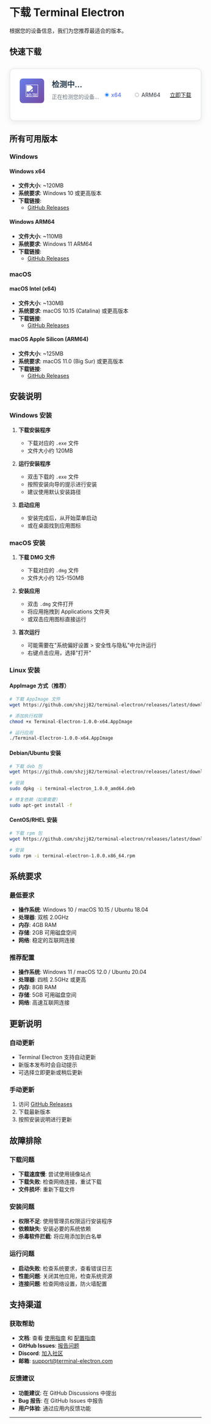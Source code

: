 # 下载 Terminal Electron

根据您的设备信息，我们为您推荐最适合的版本。

## 快速下载

<div class="quick-download-section">
  <div class="download-card">
    <div class="platform-info">
      <div class="platform-icon">
        <img id="platform-icon" src="/images/windows.png" alt="检测中..." width="48" height="48" />
      </div>
      <div class="platform-details">
        <h3 id="platform-name">检测中...</h3>
        <p id="platform-desc">正在检测您的设备...</p>
      </div>
    </div>
    <div class="download-actions">
      <div class="download-section">
        <div class="architecture-selector">
          <label class="arch-option">
            <input type="radio" name="architecture" value="x64" checked>
            <span class="arch-label">x64</span>
          </label>
          <label class="arch-option">
            <input type="radio" name="architecture" value="arm64">
            <span class="arch-label">ARM64</span>
          </label>
        </div>
        <a href="#" class="primary-download-btn">
          立即下载
        </a>
      </div>
    </div>
  </div>
</div>

## 所有可用版本

### Windows

#### Windows x64
- **文件大小**: ~120MB
- **系统要求**: Windows 10 或更高版本
- **下载链接**: 
  - <a id="win-x64-link" href="#" target="_blank" rel="noreferrer">GitHub Releases</a>

#### Windows ARM64
- **文件大小**: ~110MB
- **系统要求**: Windows 11 ARM64
- **下载链接**:
  - <a id="win-arm64-link" href="#" target="_blank" rel="noreferrer">GitHub Releases</a>

### macOS

#### macOS Intel (x64)
- **文件大小**: ~130MB
- **系统要求**: macOS 10.15 (Catalina) 或更高版本
- **下载链接**:
  - <a id="mac-x64-link" href="#" target="_blank" rel="noreferrer">GitHub Releases</a>

#### macOS Apple Silicon (ARM64)
- **文件大小**: ~125MB
- **系统要求**: macOS 11.0 (Big Sur) 或更高版本
- **下载链接**:
  - <a id="mac-arm64-link" href="#" target="_blank" rel="noreferrer">GitHub Releases</a>


## 安装说明

### Windows 安装

1. **下载安装程序**
   - 下载对应的 `.exe` 文件
   - 文件大小约 120MB

2. **运行安装程序**
   - 双击下载的 `.exe` 文件
   - 按照安装向导的提示进行安装
   - 建议使用默认安装路径

3. **启动应用**
   - 安装完成后，从开始菜单启动
   - 或在桌面找到应用图标

### macOS 安装

1. **下载 DMG 文件**
   - 下载对应的 `.dmg` 文件
   - 文件大小约 125-150MB

2. **安装应用**
   - 双击 `.dmg` 文件打开
   - 将应用拖拽到 Applications 文件夹
   - 或双击应用图标直接运行

3. **首次运行**
   - 可能需要在"系统偏好设置 > 安全性与隐私"中允许运行
   - 右键点击应用，选择"打开"

### Linux 安装

#### AppImage 方式（推荐）
```bash
# 下载 AppImage 文件
wget https://github.com/shzjj82/terminal-electron/releases/latest/download/Terminal-Electron-1.0.0-x64.AppImage

# 添加执行权限
chmod +x Terminal-Electron-1.0.0-x64.AppImage

# 运行应用
./Terminal-Electron-1.0.0-x64.AppImage
```

#### Debian/Ubuntu 安装
```bash
# 下载 deb 包
wget https://github.com/shzjj82/terminal-electron/releases/latest/download/terminal-electron_1.0.0_amd64.deb

# 安装
sudo dpkg -i terminal-electron_1.0.0_amd64.deb

# 修复依赖（如果需要）
sudo apt-get install -f
```

#### CentOS/RHEL 安装
```bash
# 下载 rpm 包
wget https://github.com/shzjj82/terminal-electron/releases/latest/download/terminal-electron-1.0.0.x86_64.rpm

# 安装
sudo rpm -i terminal-electron-1.0.0.x86_64.rpm
```

## 系统要求

### 最低要求
- **操作系统**: Windows 10 / macOS 10.15 / Ubuntu 18.04
- **处理器**: 双核 2.0GHz
- **内存**: 4GB RAM
- **存储**: 2GB 可用磁盘空间
- **网络**: 稳定的互联网连接

### 推荐配置
- **操作系统**: Windows 11 / macOS 12.0 / Ubuntu 20.04
- **处理器**: 四核 2.5GHz 或更高
- **内存**: 8GB RAM
- **存储**: 5GB 可用磁盘空间
- **网络**: 高速互联网连接

## 更新说明

### 自动更新
- Terminal Electron 支持自动更新
- 新版本发布时会自动提示
- 可选择立即更新或稍后更新

### 手动更新
1. 访问 [GitHub Releases](https://github.com/shzjj82/terminal-electron/releases)
2. 下载最新版本
3. 按照安装说明进行更新

## 故障排除

### 下载问题
- **下载速度慢**: 尝试使用镜像站点
- **下载失败**: 检查网络连接，重试下载
- **文件损坏**: 重新下载文件

### 安装问题
- **权限不足**: 使用管理员权限运行安装程序
- **依赖缺失**: 安装必要的系统依赖
- **杀毒软件拦截**: 将应用添加到白名单

### 运行问题
- **启动失败**: 检查系统要求，查看错误日志
- **性能问题**: 关闭其他应用，检查系统资源
- **连接问题**: 检查网络设置，防火墙配置

## 支持渠道

### 获取帮助
- **文档**: 查看 [使用指南](./usage.md) 和 [配置指南](./configuration.md)
- **GitHub Issues**: [报告问题](https://github.com/shzjj82/terminal-electron/issues)
- **Discord**: [加入社区](https://discord.gg/terminal-electron)
- **邮箱**: support@terminal-electron.com

### 反馈建议
- **功能建议**: 在 GitHub Discussions 中提出
- **Bug 报告**: 在 GitHub Issues 中报告
- **用户体验**: 通过应用内反馈功能

---

<script>
// 简化的设备检测脚本
(function() {
  'use strict';
  
  // SSR 守卫：在构建（无 window/document）时直接跳过
  if (typeof window === 'undefined' || typeof document === 'undefined') {
    return;
  }
  
  const GITHUB_OWNER = 'shzjj82';
  const GITHUB_REPO = 'terminal-electron';
  const RELEASE_TAG = (window.__RELEASE_TAG__ || '').trim();

  // 若有 tag，则可直接拼出直链（与产物命名一致，无版本号）
  function buildDirectUrl(os, arch){
    if (!RELEASE_TAG) return '';
    if (os === 'windows') {
      const fileName = arch === 'arm64' ? 'Terminal.Electron.Setup-arm64.exe' : 'Terminal.Electron.Setup-x64.exe';
      return `https://github.com/${GITHUB_OWNER}/${GITHUB_REPO}/releases/download/${RELEASE_TAG}/${fileName}`;
    }
    if (os === 'macos') {
      const fileName = arch === 'arm64' ? 'Terminal.Electron-arm64.dmg' : 'Terminal.Electron-x64.dmg';
      return `https://github.com/${GITHUB_OWNER}/${GITHUB_REPO}/releases/download/${RELEASE_TAG}/${fileName}`;
    }
    return '';
  }
  
  async function fetchLatestAssets() {
    try {
      const res = await fetch(`https://api.github.com/repos/${GITHUB_OWNER}/${GITHUB_REPO}/releases/latest`, {
        headers: { 'Accept': 'application/vnd.github+json' }
      });
      if (!res.ok) throw new Error('Failed to fetch releases');
      const data = await res.json();
      return Array.isArray(data.assets) ? data.assets : [];
    } catch (e) {
      return [];
    }
  }
  
  // 简单的设备检测
  function detectDevice() {
    const userAgent = navigator.userAgent;
    
    let os = 'windows';
    let osName = 'Windows';
    let iconSrc = '/images/windows.png';
    
    if (userAgent.includes('Mac')) {
      os = 'macos';
      osName = 'macOS';
      iconSrc = '/images/mac.png';
    } else if (userAgent.includes('Linux')) {
      os = 'linux';
      osName = 'Linux';
      iconSrc = '/images/linux.png';
    }
    
    return { os, osName, iconSrc };
  }
  
  function getSelectedArchitecture() {
    const selectedArch = document.querySelector('input[name="architecture"]:checked');
    return selectedArch ? selectedArch.value : 'x64';
  }

  function matchAssetFor(os, arch, assets) {
    // 只匹配指定的四个文件
    const targetFiles = [
      'Terminal.Electron.Setup-x64.exe',
      'Terminal.Electron.Setup-arm64.exe', 
      'Terminal.Electron-x64.dmg',
      'Terminal.Electron-arm64.dmg'
    ];
    
    if (os === 'windows') {
      const isArm = arch === 'arm64';
      const targetName = isArm ? 'Terminal.Electron.Setup-arm64.exe' : 'Terminal.Electron.Setup-x64.exe';
      return assets.find(a => a.name === targetName);
    }

    if (os === 'macos') {
      const isArm = arch === 'arm64';
      const targetName = isArm ? 'Terminal.Electron-arm64.dmg' : 'Terminal.Electron-x64.dmg';
      return assets.find(a => a.name === targetName);
    }

    return null;
  }
  
  async function resolveDownloadInfo(os, arch) {
    // 优先使用 tag 直链
    const direct = buildDirectUrl(os, arch);
    if (direct) return { url: direct, size: '' };

    if (!window.latestReleaseAssets) {
      window.latestReleaseAssets = await fetchLatestAssets();
    }
    const asset = matchAssetFor(os, arch, window.latestReleaseAssets);
    if (asset) {
      return { url: asset.browser_download_url, size: asset.size ? `${(asset.size/1024/1024).toFixed(0)}MB` : '—' };
    }
    return { url: `https://github.com/${GITHUB_OWNER}/${GITHUB_REPO}/releases/latest`, size: '—' };
  }
  
  async function updateDownloadLink() {
    const deviceInfo = window.currentDeviceInfo;
    if (!deviceInfo) return;
    const arch = getSelectedArchitecture();
    const downloadInfo = await resolveDownloadInfo(deviceInfo.os, arch);
    const downloadLink = document.querySelector('.primary-download-btn');
    const fileSizeEl = document.getElementById('file-size');
    if (downloadLink) downloadLink.href = downloadInfo.url;
    if (fileSizeEl && downloadInfo.size) fileSizeEl.textContent = `文件大小：约 ${downloadInfo.size}`;
  }
  
  function showLoading() {
    const platformNameEl = document.getElementById('platform-name');
    const platformDescEl = document.getElementById('platform-desc');
    if (platformNameEl) {
      platformNameEl.textContent = '检测中...';
      platformNameEl.classList.add('loading');
    }
    if (platformDescEl) {
      platformDescEl.textContent = '正在检测您的设备...';
      platformDescEl.classList.add('loading');
    }
  }

  function setStaticLinks() {
    const tag = RELEASE_TAG;
    const setHref = (id, url) => { const el = document.getElementById(id); if (el) el.href = url; };
    if (tag) {
      setHref('win-x64-link', `https://github.com/${GITHUB_OWNER}/${GITHUB_REPO}/releases/download/${tag}/Terminal.Electron.Setup-x64.exe`);
      setHref('win-arm64-link', `https://github.com/${GITHUB_OWNER}/${GITHUB_REPO}/releases/download/${tag}/Terminal.Electron.Setup-arm64.exe`);
      setHref('mac-x64-link', `https://github.com/${GITHUB_OWNER}/${GITHUB_REPO}/releases/download/${tag}/Terminal.Electron-x64.dmg`);
      setHref('mac-arm64-link', `https://github.com/${GITHUB_OWNER}/${GITHUB_REPO}/releases/download/${tag}/Terminal.Electron-arm64.dmg`);
    }
  }

  function updateUI(deviceInfo) {
    const platformIconEl = document.getElementById('platform-icon');
    const platformNameEl = document.getElementById('platform-name');
    const platformDescEl = document.getElementById('platform-desc');
    if (platformNameEl) platformNameEl.classList.remove('loading');
    if (platformDescEl) platformDescEl.classList.remove('loading');
    if (platformIconEl) {
      platformIconEl.src = deviceInfo.iconSrc;
      platformIconEl.alt = deviceInfo.osName;
    }
    if (platformNameEl) platformNameEl.textContent = deviceInfo.osName;
    if (platformDescEl) platformDescEl.textContent = `选择适合您设备的架构版本`;
    updateDownloadLink();
    setStaticLinks();
  }
  
  function init() {
    showLoading();
    setTimeout(async () => {
      const deviceInfo = detectDevice();
      window.currentDeviceInfo = deviceInfo;
      updateUI(deviceInfo);
      // 再次尝试静态链接设置，确保元素已渲染
      setTimeout(setStaticLinks, 0);
    }, 300);
    document.addEventListener('change', function(e) {
      if (e.target && e.target.name === 'architecture') {
        updateDownloadLink();
      }
    });
  }
  
  if (document.readyState === 'loading') {
    document.addEventListener('DOMContentLoaded', init);
  } else {
    init();
  }
})();
</script>

<style>
/* 快速下载区域样式 */
.quick-download-section {
  margin: 30px 0;
}

.download-card {
  background: white;
  border: 2px solid #e9ecef;
  border-radius: 12px;
  padding: 25px;
  box-shadow: 0 4px 15px rgba(0,0,0,0.08);
  transition: all 0.3s ease;
  display:flex;
  justify-content:space-between;
}

.download-card:hover {
  border-color: #667eea;
  box-shadow: 0 8px 25px rgba(102, 126, 234, 0.15);
}

.platform-info {
  display: flex;
  /* align-items: center; */
  gap: 20px;
  margin-bottom: 20px;
}

.platform-icon {
  flex-shrink: 0;
  width: 48px;
  height: 48px;
  background: linear-gradient(135deg, #667eea 0%, #764ba2 100%);
  border-radius: 8px;
  padding: 8px;
  display: flex;
  align-items: center;
  justify-content: center;
}

.platform-icon img {
  width: 32px;
  height: 32px;
  object-fit: contain;
  filter: brightness(0) invert(1);
}

.platform-details h3 {
  margin: 0 0 8px 0;
  font-size: 20px;
  font-weight: 700;
  color: #2c3e50;
}

.platform-details p {
  margin: 0 0 4px 0;
  color: #6c757d;
  font-size: 14px;
}

.download-actions {
  display: flex;
  gap: 12px;
  flex-wrap: wrap;
}

.download-section {
  display: flex;
  align-items: center;
  gap: 15px;
}

.architecture-selector {
  display: flex;
  gap: 15px;
}

.arch-option {
  display: flex;
  align-items: center;
  gap: 5px;
  cursor: pointer;
  padding: 5px 10px;
  border-radius: 4px;
  transition: background-color 0.2s ease;
}

.arch-option:hover {
  background-color: #f8f9fa;
}

.arch-option input[type="radio"] {
  transform: scale(0.8);
  margin: 0;
}

.arch-option .arch-label {
  font-size: 14px;
  color: #495057;
  font-weight: 500;
}

.arch-option input[type="radio"]:checked + .arch-label {
  color: #667eea;
  font-weight: 600;
}

.download-icon {
  width: 16px;
  height: 16px;
}

/* 加载动画 */
@keyframes pulse {
  0% { opacity: 1; }
  50% { opacity: 0.5; }
  100% { opacity: 1; }
}

.loading {
  animation: pulse 1.5s ease-in-out infinite;
}

.file-info {
  display: flex;
  align-items: center;
  font-size: 14px;
  color: #6c757d;
  font-weight: 500;
}

.file-info span {
  padding: 5px 10px;
  background-color: #f8f9fa;
  border-radius: 4px;
  border: 1px solid #e9ecef;
}

/* 响应式设计 */
@media (max-width: 768px) {
  .platform-info {
    flex-direction: column;
    text-align: center;
    gap: 15px;
  }
  
  .download-actions {
    justify-content: center;
  }
  
  .download-section {
    flex-direction: column;
    align-items: center;
    gap: 10px;
  }
  
  .architecture-selector {
    flex-direction: row;
    justify-content: center;
    gap: 20px;
  }
  
  .file-info {
    justify-content: center;
  }
}
</style> 